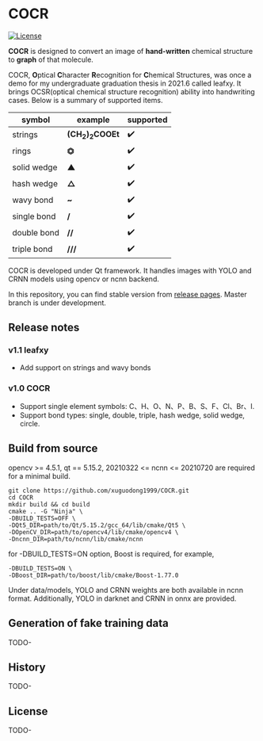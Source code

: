 # COCR

[![License](https://img.shields.io/badge/License-GPLv3-blue.svg)](./LICENSE.md)

**COCR** is designed to convert an image of **hand-written** chemical structure to **graph** of that molecule.

COCR, **O**ptical **C**haracter **R**ecognition for **C**hemical Structures, was once a demo for my undergraduate
graduation thesis in 2021.6 called leafxy. It brings OCSR(optical chemical structure recognition) ability into handwriting cases. Below is a summary of supported items.

|symbol|example|supported|
|---|---|---|
|strings|**(CH<sub>2</sub>)<sub>2</sub>COOEt**|✔️|
|rings|**⏣**|✔️|
|solid wedge|**▲**|✔️|
|hash wedge|**△**|✔️|
|wavy bond|**~**|✔️|
|single bond|**/**|✔️|
|double bond|**//**|✔️|
|triple bond|**///**|✔️|

COCR is developed under Qt framework. It handles images with YOLO and CRNN models using opencv or ncnn backend.

In this repository, you can find stable version from [release pages](https://github.com/xuguodong1999/COCR/tags). Master branch is under development.

## Release notes
### v1.1 leafxy
* Add support on strings and wavy bonds
### v1.0 COCR
* Support single element symbols: C、H、O、N、P、B、S、F、Cl、Br、I.
* Support bond types: single, double, triple, hash wedge, solid wedge, circle.
## Build from source
opencv >= 4.5.1, qt == 5.15.2, 20210322 <= ncnn <= 20210720 are required for a minimal build.
```shell
git clone https://github.com/xuguodong1999/COCR.git
cd COCR
mkdir build && cd build
cmake .. -G "Ninja" \
-DBUILD_TESTS=OFF \
-DQt5_DIR=path/to/Qt/5.15.2/gcc_64/lib/cmake/Qt5 \
-DOpenCV_DIR=path/to/opencv4/lib/cmake/opencv4 \
-Dncnn_DIR=path/to/ncnn/lib/cmake/ncnn
```
for -DBUILD_TESTS=ON option, Boost is required, for example,
```shell
-DBUILD_TESTS=ON \
-DBoost_DIR=path/to/boost/lib/cmake/Boost-1.77.0
```
Under data/models, YOLO and CRNN weights are both available in ncnn format. Additionally, YOLO in darknet and CRNN in onnx are provided.

## Generation of fake training data
TODO-

## History
TODO-

## License
TODO-
